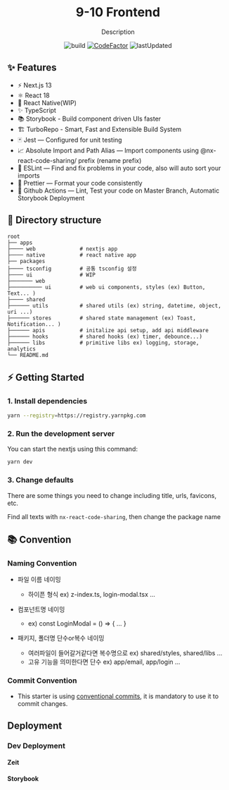 <div align="center">
<h1>9-10 Frontend</h1>

<p>Description</p>

![build](https://github.com/dnd-side-project/dnd-9th-10-frontend/actions/workflows/ci-cd.yml/badge.svg)
[![CodeFactor](https://www.codefactor.io/repository/github/dnd-side-project/dnd-9th-10-frontend/badge)](https://www.codefactor.io/repository/github/dnd-side-project/dnd-9th-10-frontend)
![lastUpdated](https://img.shields.io/github/last-commit/dnd-side-project/dnd-9th-10-frontend/master)

</div>

## ✨ Features

- ⚡️ Next.js 13
- ⚛️ React 18
- 📱 React Native(WIP)
- ✨ TypeScript
- 📚 Storybook - Build component driven UIs faster
- 🏗 TurboRepo - Smart, Fast and Extensible Build System
- 🃏 Jest — Configured for unit testing
- 📈 Absolute Import and Path Alias — Import components using @nx-react-code-sharing/ prefix (rename prefix)
- 📏 ESLint — Find and fix problems in your code, also will auto sort your imports
- 💖 Prettier — Format your code consistently
- 👷 Github Actions — Lint, Test your code on Master Branch, Automatic Storybook Deployment

## 📂 Directory structure

    root
    ├── apps
    ├──── web              # nextjs app
    ├──── native           # react native app
    ├── packages
    ├──── tsconfig         # 공통 tsconfig 설정
    ├──── ui               # WIP
    ├─────── web
    ├────────── ui         # web ui components, styles (ex) Button, Text... )
    ├──── shared
    ├────── utils          # shared utils (ex) string, datetime, object, uri ...)
    ├────── stores         # shared state management (ex) Toast, Notification... )
    ├────── apis           # initalize api setup, add api middleware
    ├────── hooks          # shared hooks (ex) timer, debounce...)
    ├────── libs           # primitive libs ex) logging, storage, analytics
    └── README.md

## ⚡️ Getting Started

### 1. Install dependencies

```bash
yarn --registry=https://registry.yarnpkg.com
```

### 2. Run the development server

You can start the nextjs using this command:

```bash
yarn dev
```

### 3. Change defaults

There are some things you need to change including title, urls, favicons, etc.

Find all texts with `nx-react-code-sharing`, then change the package name

## 📚 Convention

### Naming Convention

- 파일 이름 네이밍
  - 하이픈 형식 ex) z-index.ts, login-modal.tsx ...
- 컴포넌트명 네이밍
  - ex) const LoginModal = () => { ... }
- 패키지, 폴더명 단수or복수 네이밍

  - 여러파일이 들어갈거같다면 복수명으로
    ex) shared/styles, shared/libs ...
  - 고유 기능을 의미한다면 단수
    ex) app/email, app/login ...

### Commit Convention

- This starter is using [conventional commits](https://www.conventionalcommits.org/en/v1.0.0/), it is mandatory to use it to commit changes.

## Deployment

### Dev Deployment

#### Zeit

#### Storybook

